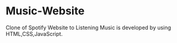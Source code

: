 # Music-Website
Clone of Spotify Website to Listening Music is developed by using HTML,CSS,JavaScript.

